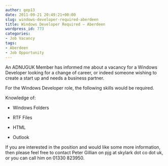 ```yaml
---
author: gep13
date: 2011-09-21 20:49:21+00:00
slug: windows-developer-required-aberdeen
title: Windows Developer Required – Aberdeen
wordpress_id: 773
categories:
- Job Vacancy
tags:
- Aberdeen
- Job Opportunity
---
```


An ADNUGUK Member has informed me about a vacancy for a Windows Developer looking for a change of career, or indeed someone wishing to create a start up and needs a business partner.



For the Windows Developer role, the following skills would be required.



Knowledge of:




  * Windows Folders

  * RTF Files

  * HTML

  * Outlook


If you are interested in the position and would like some more information, then please feel free to contact Peter Gillian on pjg at skylark dot co dot uk, or you can call him on 01330 823950.
